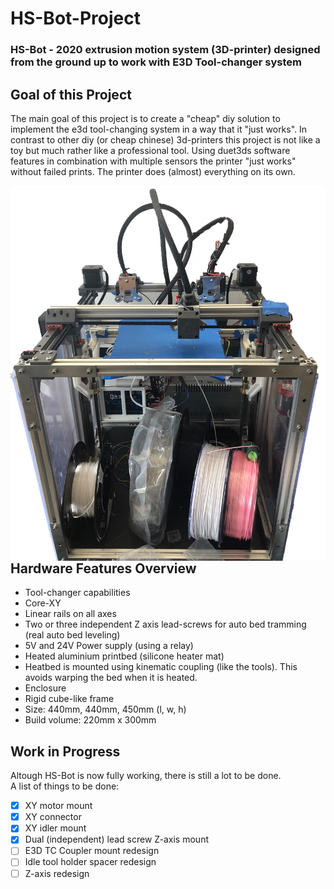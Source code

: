# HS-Bot-Project
### HS-Bot - 2020 extrusion motion system (3D-printer) designed from the ground up to work with E3D Tool-changer system


## Goal of this Project
The main goal of this project is to create a "cheap" diy solution to implement the e3d tool-changing system in a way that it "just works".
In contrast to other diy (or cheap chinese)  3d-printers this project is not like a toy but much rather like a professional tool. 
Using duet3ds software features in combination with multiple sensors the printer "just works" without failed prints. The printer does (almost) everything on its own.

<img align="right" src="https://github.com/shirnschall/HS-Bot-Project/blob/main/images/example.png?raw=true" height="600">

## Hardware Features Overview
- Tool-changer capabilities
- Core-XY
- Linear rails on all axes
- Two or three independent Z axis lead-screws for auto bed tramming (real auto bed leveling)
- 5V and 24V Power supply (using a relay)
- Heated aluminium printbed (silicone heater mat)
- Heatbed is mounted using kinematic coupling (like the tools). This avoids warping the bed when it is heated.
- Enclosure
- Rigid cube-like frame
- Size: 440mm, 440mm, 450mm (l, w, h)
- Build volume: 220mm x 300mm


## Work in Progress
Altough HS-Bot is now fully working, there is still a lot to be done.    
A list of things to be done:
- [x] XY motor mount
- [x] XY connector
- [x] XY idler mount
- [x] Dual (independent) lead screw Z-axis mount
- [ ] E3D TC Coupler mount redesign
- [ ] Idle tool holder spacer redesign
- [ ] Z-axis redesign
